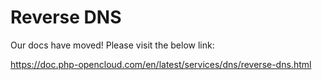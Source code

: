 # Reverse DNS

Our docs have moved! Please visit the below link:

https://doc.php-opencloud.com/en/latest/services/dns/reverse-dns.html
